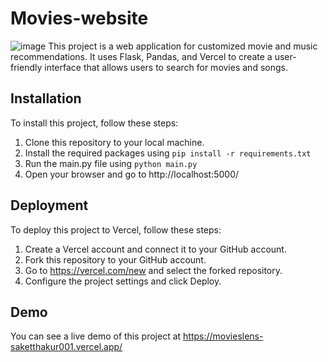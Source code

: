 # Movies-website
![image](https://github.com/saketthakur001/Movies-website-/assets/58982512/9bae506a-1251-41e1-965e-69799b6ed43f)
This project is a web application for customized movie and music recommendations. It uses Flask, Pandas, and Vercel to create a user-friendly interface that allows users to search for movies and songs.

## Installation

To install this project, follow these steps:

1. Clone this repository to your local machine.
2. Install the required packages using `pip install -r requirements.txt`
3. Run the main.py file using `python main.py`
4. Open your browser and go to http://localhost:5000/

## Deployment

To deploy this project to Vercel, follow these steps:

1. Create a Vercel account and connect it to your GitHub account.
2. Fork this repository to your GitHub account.
3. Go to https://vercel.com/new and select the forked repository.
4. Configure the project settings and click Deploy.

## Demo

You can see a live demo of this project at https://movieslens-saketthakur001.vercel.app/
